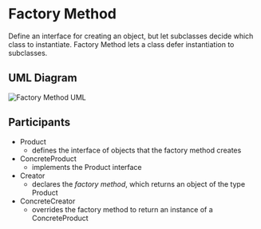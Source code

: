 # Factory Method

Define an interface for creating an object, but let subclasses decide which class to instantiate. Factory Method lets a class defer instantiation to subclasses.

## UML Diagram

![Factory Method UML](https://github.com/prajnanBhuyan/Design-Patterns/tree/master/img/GoF-Design-Patterns-Creational-Patterns-Factory-Method-1.png")

## Participants

- Product
    - defines the interface of objects that the factory method creates
- ConcreteProduct
    - implements the Product interface
- Creator
    - declares the <i>factory method</i>, which returns an object of the type Product
- ConcreteCreator
    - overrides the factory method to return an instance of a ConcreteProduct